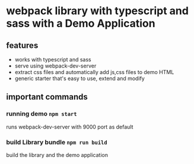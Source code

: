 # webpack library with typescript and sass with a Demo Application

## features
- works with typescript and sass
- serve using webpack-dev-server
- extract css files and automatically add js,css files to demo HTML
- generic starter that's easy to use, extend and modify

## important commands
### running demo `npm start`
runs webpack-dev-server with 9000 port as default
### build Library bundle `npm run build`
build the library and the demo application

